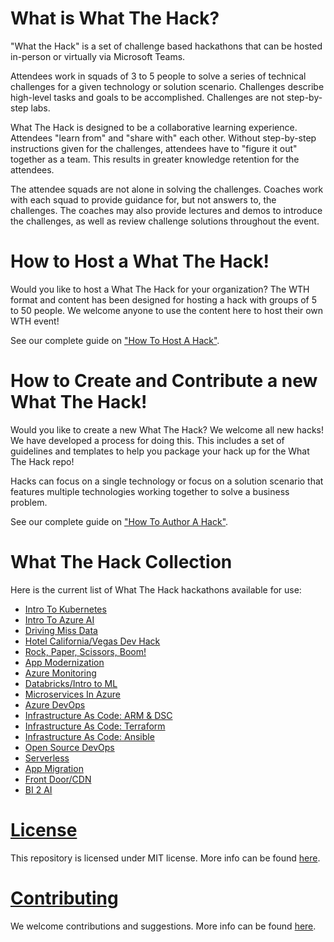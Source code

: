 # What is What The Hack?

"What the Hack" is a set of challenge based hackathons that can be hosted in-person or virtually via Microsoft Teams.

Attendees work in squads of 3 to 5 people to solve a series of technical challenges for a given technology or solution scenario. Challenges describe high-level tasks and goals to be accomplished. Challenges are not step-by-step labs.

What The Hack is designed to be a collaborative learning experience.  Attendees "learn from" and "share with" each other. Without step-by-step instructions given for the challenges, attendees have to "figure it out" together as a team.  This results in greater knowledge retention for the attendees. 

The attendee squads are not alone in solving the challenges. Coaches work with each squad to provide guidance for, but not answers to, the challenges.  The coaches may also provide lectures and demos to introduce the challenges, as well as review challenge solutions throughout the event.

# How to Host a What The Hack!

Would you like to host a What The Hack for your organization? The WTH format and content has been designed for hosting a hack with groups of 5 to 50 people. We welcome anyone to use the content here to host their own WTH event!

See our complete guide on ["How To Host A Hack"](/000-HowToHack/WTH-HowToHostAHack.md).

# How to Create and Contribute a new What The Hack!

Would you like to create a new What The Hack?  We welcome all new hacks!  We have developed a process for doing this.  This includes a set of guidelines and templates to help you package your hack up for the What The Hack repo!

Hacks can focus on a single technology or focus on a solution scenario that features multiple technologies working  together to solve a business problem.

See our complete guide on ["How To Author A Hack"](/000-HowToHack/WTH-HowToAuthorAHack.md).

# What The Hack Collection

Here is the current list of What The Hack hackathons available for use:

- [Intro To Kubernetes](/001-IntroToKubernetes/readme.md)
- [Intro To Azure AI](/002-IntroToAzureAI/readme.md)
- [Driving Miss Data](/003-DrivingMissData/readme.md)
- [Hotel California/Vegas Dev Hack](/004-HotelCaliVegasDevHack/readme.md)
- [Rock, Paper, Scissors, Boom!](/005-RockPaperScissorsBoom/readme.md)
- [App Modernization](/006-AppModernization/readme.md)
- [Azure Monitoring](/007-AzureMonitoring/readme.md)
- [Databricks/Intro to ML](/008-DatabricksIntroML/readme.md)
- [Microservices In Azure](/009-MicroservicesInAzure/readme.md)
- [Azure DevOps](/010-AzureDevOps/readme.md)
- [Infrastructure As Code: ARM & DSC](/011-InfraAsCode-ARM-DSC/readme.md)
- [Infrastructure As Code: Terraform](/012-InfraAsCode-Terraform/readme.md)
- [Infrastructure As Code: Ansible](/013-InfraAsCode-Ansible/readme.md)
- [Open Source DevOps](/014-OSS%20DevOps/readme.md)
- [Serverless](/015-Serverless/readme.md)
- [App Migration](/016-AppMigration/readme.md)
- [Front Door/CDN](/017-FrontDoorCDN/readme.md)
- [BI 2 AI](/018-BI2AI/readme.md)

# [License](https://github.com/Microsoft/WhatTheHack/blob/master/LICENSE)
This repository is licensed under MIT license. More info can be found [here](https://github.com/Microsoft/WhatTheHack/blob/master/LICENSE).

# [Contributing](https://github.com/Microsoft/WhatTheHack/blob/master/CONTRIBUTING.md)

We welcome contributions and suggestions. More info can be found [here](https://github.com/Microsoft/WhatTheHack/blob/master/CONTRIBUTING.md).



